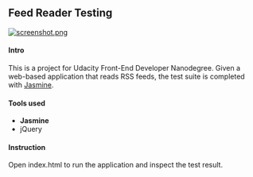 ## Feed Reader Testing

[![screenshot.png](https://s27.postimg.org/56unujo6r/screenshot.png)](https://postimg.org/image/56unujo6n/)

#### Intro

This is a project for Udacity Front-End Developer Nanodegree. Given a web-based application that reads RSS feeds, the test suite is completed with [Jasmine](http://jasmine.github.io/).

#### Tools used
* **Jasmine**
* jQuery

#### Instruction
Open index.html to run the application and inspect the test result.
